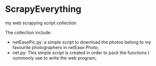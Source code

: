 # ScrapyEverything
my web scrapying script collection

The collection include:
* netEasePic.py: a simple script to download the photos belong to my favourite photographers in netEase Photo;
* net.py: This simple script is created in order to pack the functions I commonly use to write the web program;

